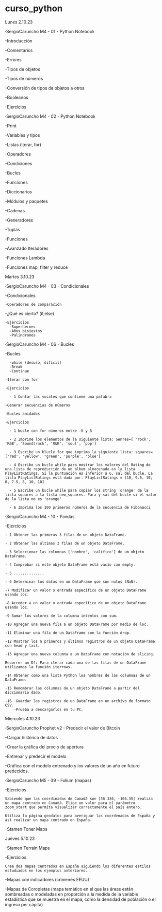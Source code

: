 # curso_python

  Lunes 2.10.23
  
·SergioCaruncho M4 - 01 - Python Notebook
  
  -Introducción
  
  -Comentarios
  
  -Errores
  
  -Tipos de objetos
  
  -Tipos de números
  
  -Conversión de tipos de objetos a otros
  
  -Booleanos
  
  -Ejercicios
  
·SergioCaruncho M4 - 02 - Python Notebook
  
  -Print
  
  -Variables y tipos
  
  -Listas (iterar, for)
  
  -Operadores
  
  -Condiciones
  
  -Bucles
  
  -Funciones
  
  -Diccionarios
  
  -Módulos y paquetes
  
  -Cadenas
  
  -Generadores
  
  -Tuplas
  
  -Funciones
  
  -Avanzado Iteradores
  
  -Funciones Lambda
  
  -Funciones map, filter y reduce

  Martes 3.10.23
  
·SergioCaruncho M4 - 03 - Condicionales
  
  -Condicionales
  
    -Operadores de comparación
    
  -¿Qué es cierto? (if,else)
  
    -Ejercicios
      -Superheroes
      -Años bisiestos
      -Palíndromos
    
·SergioCaruncho M4 - 06 - Bucles

  -Bucles
  
      -while (desuso, difícil)
      -Break
      -Continue
      
    -Iterar con for
    
    -Ejercicios 
    
      - 1 Contar las vocales que contiene una palabra
      
    -Generar secuencias de números
    
    -Bucles anidados
    
    -Ejercicios
    
      - 1 bucle con for números entre -5 y 5
      
      - 2 Imprime los elementos de la siguiente lista: Genres=[ 'rock', 'R&B', 'Soundtrack', 'R&B', 'soul', 'pop']
      
      - 3 Escribe un blucle for que imprima la siguiente lista: squares=['red', 'yellow', 'green', 'purple', 'blue']
      
      - 4 Escribe un bucle while para mostrar los valores del Rating de una lista de reproducción de un álbum almacenada en la lista PlayListRatings. Si la puntuación es inferior a 6, sal del bucle. La lista PlayListRatings está dada por: PlayListRatings = [10, 9.5, 10, 8, 7.5, 5, 10, 10]
      
      - 5 Escribe un bucle while para copiar los string 'orange' de la lista squares a la lista new_squares. Para y sal del bucle si el valor de la lista no es 'orange'
      
      - 6 Imprima los 100 primeros números de la secuencia de Fibonacci

·SergioCaruncho M4 - 10 - Pandas

  -Ejercicios
  
    - 1 Obtener las primeras 3 filas de un objeto DataFrame.
    
    - 2 Obtener las últimas 3 filas de un objeto DataFrame.
    
    - 3 Seleccionar las columnas ['nombre', 'califico'] de un objeto DataFrame.
    
    - 4 Comprobar si este objeto DataFrame está vacío con empty.
    
    - 5 ..............
    
    - 6 Determinar los datos en un DataFrame que son nulos (NaN).

    -7 Modificar un valor o entrada específico de un objeto DataFrame usando loc.

    -8 Acceder a un valor o entrada específico de un objeto DataFrame usando loc.

    -9 Sumar los valores de la columna intentos con sum.

    -10 Agregar una nueva fila a un objeto DataFrame por medio de loc.

    -11 Eliminar una fila de un DataFrame con la función drop.

    -12 Mostrar los n primeros y últimos registros de un objeto DataFrame con head y tail.

    -13 Agregar una nueva columna a un DataFrame con notación de slicing.

    Recorrer un Df: Para iterar cada una de las filas de un DataFrame utilizamos la función iterrows.

    -14 Obtener como una lista Python los nombres de las columnas de un DataFrame.

    -15 Renombrar las columnas de un objeto DataFrame a partir del diccionario dado.

    -16 ·Guardar los registros de un DataFrame en un archivo de formato CSV.
        ·Prueba a descargarlos en tu PC.

  Miercoles 4.10.23

·SergioCaruncho Prophet v2 - Predecir el valor de Bitcoin

  -Cargar histórico de datos

  -Crear la gráfica del precio de apertura

  -Entrenar y predecir el modelo

  -Gráfica con el modelo entrenado y los valores de un año en futuro predecidos.

·SergioCaruncho M5 - 09 - Folium (mapas)

  -Ejercicios 

    Sabiendo que las coordinadas de Canadá son [56.130, -106.35] realiza un mapa centrado en Canadá. Elige un valor para el parámetro zoom_start que permita visualizar correctamente el país entero.

    Utiliza la página geodatos para averiguar las coordenadas de España y así realizar un mapa centrado en España.

  -Stamen Toner Maps

  Jueves 5.10.23


  -Stamen Terrain Maps

  -Ejercicios

    Crea dos mapas centrados en España siguiendo los diferentes estilos estudiados en los ejemplos anteriores.
  
  -Mapas con indicadores (crimenes EEUU)
 
  -Mapas de Coropletas (mapa temático en el que las áreas están sombreadas o modeladas en proporción a la medida de la variable estadística que se muestra en el mapa, como la densidad de población o el ingreso per cápita)
